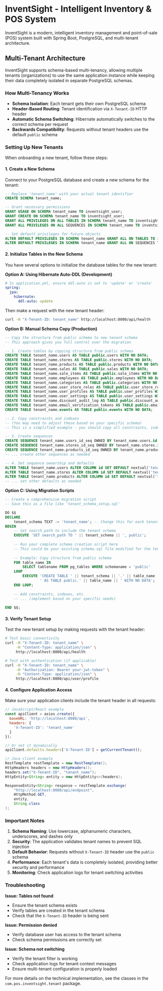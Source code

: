 # InventSight - Intelligent Inventory & POS System

InventSight is a modern, intelligent inventory management and point-of-sale (POS) system built with Spring Boot, PostgreSQL, and multi-tenant architecture.

## Multi-Tenant Architecture

InventSight supports schema-based multi-tenancy, allowing multiple tenants (organizations) to use the same application instance while keeping their data completely isolated in separate PostgreSQL schemas.

### How Multi-Tenancy Works

- **Schema Isolation**: Each tenant gets their own PostgreSQL schema
- **Header-Based Routing**: Tenant identification via `X-Tenant-ID` HTTP header
- **Automatic Schema Switching**: Hibernate automatically switches to the correct schema per request
- **Backwards Compatibility**: Requests without tenant headers use the default `public` schema

### Setting Up New Tenants

When onboarding a new tenant, follow these steps:

#### 1. Create a New Schema

Connect to your PostgreSQL database and create a new schema for the tenant:

```sql
-- Replace 'tenant_name' with your actual tenant identifier
CREATE SCHEMA tenant_name;

-- Grant necessary permissions
GRANT USAGE ON SCHEMA tenant_name TO inventsight_user;
GRANT CREATE ON SCHEMA tenant_name TO inventsight_user;
GRANT ALL PRIVILEGES ON ALL TABLES IN SCHEMA tenant_name TO inventsight_user;
GRANT ALL PRIVILEGES ON ALL SEQUENCES IN SCHEMA tenant_name TO inventsight_user;

-- Set default privileges for future objects
ALTER DEFAULT PRIVILEGES IN SCHEMA tenant_name GRANT ALL ON TABLES TO inventsight_user;
ALTER DEFAULT PRIVILEGES IN SCHEMA tenant_name GRANT ALL ON SEQUENCES TO inventsight_user;
```

#### 2. Initialize Tables in the New Schema

You have several options to initialize the database tables for the new tenant:

**Option A: Using Hibernate Auto-DDL (Development)**
```yaml
# In application.yml, ensure ddl-auto is set to 'update' or 'create'
spring:
  jpa:
    hibernate:
      ddl-auto: update
```

Then make a request with the new tenant header:
```bash
curl -H "X-Tenant-ID: tenant_name" http://localhost:8080/api/health
```

**Option B: Manual Schema Copy (Production)**
```sql
-- Copy the structure from public schema to new tenant schema
-- This approach gives you full control over the migration

-- 1. Create tables by copying structure from public schema
CREATE TABLE tenant_name.users AS TABLE public.users WITH NO DATA;
CREATE TABLE tenant_name.stores AS TABLE public.stores WITH NO DATA;
CREATE TABLE tenant_name.products AS TABLE public.products WITH NO DATA;
CREATE TABLE tenant_name.sales AS TABLE public.sales WITH NO DATA;
CREATE TABLE tenant_name.sale_items AS TABLE public.sale_items WITH NO DATA;
CREATE TABLE tenant_name.employees AS TABLE public.employees WITH NO DATA;
CREATE TABLE tenant_name.categories AS TABLE public.categories WITH NO DATA;
CREATE TABLE tenant_name.user_store_roles AS TABLE public.user_store_roles WITH NO DATA;
CREATE TABLE tenant_name.user_profiles AS TABLE public.user_profiles WITH NO DATA;
CREATE TABLE tenant_name.user_settings AS TABLE public.user_settings WITH NO DATA;
CREATE TABLE tenant_name.discount_audit_log AS TABLE public.discount_audit_log WITH NO DATA;
CREATE TABLE tenant_name.email_verification_tokens AS TABLE public.email_verification_tokens WITH NO DATA;
CREATE TABLE tenant_name.events AS TABLE public.events WITH NO DATA;

-- 2. Copy constraints and indexes
-- (You may need to adjust these based on your specific schema)
-- This is a simplified example - you should copy all constraints, indexes, and sequences

-- 3. Create sequences
CREATE SEQUENCE tenant_name.users_id_seq OWNED BY tenant_name.users.id;
CREATE SEQUENCE tenant_name.stores_id_seq OWNED BY tenant_name.stores.id;
CREATE SEQUENCE tenant_name.products_id_seq OWNED BY tenant_name.products.id;
-- ... create other sequences as needed

-- 4. Set sequence ownership and defaults
ALTER TABLE tenant_name.users ALTER COLUMN id SET DEFAULT nextval('tenant_name.users_id_seq');
ALTER TABLE tenant_name.stores ALTER COLUMN id SET DEFAULT nextval('tenant_name.stores_id_seq');
ALTER TABLE tenant_name.products ALTER COLUMN id SET DEFAULT nextval('tenant_name.products_id_seq');
-- ... set other defaults as needed
```

**Option C: Using Migration Scripts**
```sql
-- Create a comprehensive migration script
-- Save this as a file like 'tenant_schema_setup.sql'

DO $$
DECLARE
    tenant_schema TEXT := 'tenant_name'; -- Change this for each tenant
BEGIN
    -- Set search_path to include the tenant schema
    EXECUTE 'SET search_path TO ' || tenant_schema || ', public';
    
    -- Run your complete schema creation script here
    -- This could be your existing schema.sql file modified for the tenant
    
    -- Example: Copy structure from public schema
    FOR table_name IN 
        SELECT tablename FROM pg_tables WHERE schemaname = 'public'
    LOOP
        EXECUTE 'CREATE TABLE ' || tenant_schema || '.' || table_name || 
                ' AS TABLE public.' || table_name || ' WITH NO DATA';
    END LOOP;
    
    -- Add constraints, indexes, etc.
    -- ... (implement based on your specific needs)
    
END $$;
```

#### 3. Verify Tenant Setup

Test the new tenant setup by making requests with the tenant header:

```bash
# Test basic connectivity
curl -H "X-Tenant-ID: tenant_name" \
     -H "Content-Type: application/json" \
     http://localhost:8080/api/health

# Test with authentication (if applicable)
curl -H "X-Tenant-ID: tenant_name" \
     -H "Authorization: Bearer your-jwt-token" \
     -H "Content-Type: application/json" \
     http://localhost:8080/api/user/profile
```

#### 4. Configure Application Access

Make sure your application clients include the tenant header in all requests:

```javascript
// JavaScript/React example
const apiClient = axios.create({
  baseURL: 'http://localhost:8080/api',
  headers: {
    'X-Tenant-ID': 'tenant_name'
  }
});

// Or set it dynamically
apiClient.defaults.headers['X-Tenant-ID'] = getCurrentTenant();
```

```java
// Java client example
RestTemplate restTemplate = new RestTemplate();
HttpHeaders headers = new HttpHeaders();
headers.set("X-Tenant-ID", "tenant_name");
HttpEntity<String> entity = new HttpEntity<>(headers);

ResponseEntity<String> response = restTemplate.exchange(
    "http://localhost:8080/api/endpoint",
    HttpMethod.GET,
    entity,
    String.class
);
```

### Important Notes

1. **Schema Naming**: Use lowercase, alphanumeric characters, underscores, and dashes only
2. **Security**: The application validates tenant names to prevent SQL injection
3. **Default Behavior**: Requests without `X-Tenant-ID` header use the `public` schema
4. **Performance**: Each tenant's data is completely isolated, providing better security and performance
5. **Monitoring**: Check application logs for tenant switching activities

### Troubleshooting

**Issue: Tables not found**
- Ensure the tenant schema exists
- Verify tables are created in the tenant schema
- Check that the `X-Tenant-ID` header is being sent

**Issue: Permission denied**
- Verify database user has access to the tenant schema
- Check schema permissions are correctly set

**Issue: Schema not switching**
- Verify the tenant filter is working
- Check application logs for tenant context messages
- Ensure multi-tenant configuration is properly loaded

For more details on the technical implementation, see the classes in the `com.pos.inventsight.tenant` package.